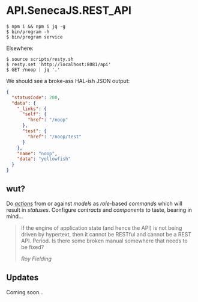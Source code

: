 # API.SenecaJS.REST_API

    $ npm i && npm i jq -g
    $ bin/program -h
    $ bin/program service

Elsewhere:

    $ source scripts/resty.sh
    $ resty.set 'http://localhost:8081/api'
    $ GET /noop | jq '.'

We should see a broke-ass HAL-ish JSON output:

```json
{
  "statusCode": 200,
  "data": {
    "_links": {
      "self": {
        "href": "/noop"
      },
      "test": {
        "href": "/noop/test"
      }
    },
    "name": "noop",
    "data": "yellowfish"
  }
}
```

## wut?

Do [*actions*][action] from or against *models* as *role*-based *commands* which
will result in *statuses*. Configure *contracts* and *components* to taste,
bearing in mind...

<blockquote>
<p>If the engine of application state (and hence the API) is not being driven by
hypertext, then it cannot be RESTful and cannot be a REST API. Period. Is there
some broken manual somewhere that needs to be fixed?</p>
<div><cite>Roy Fielding</cite></div>
</blockquote>

## Updates

Coming soon...

[action]: https://schema.org/Action
